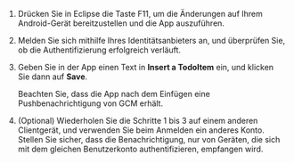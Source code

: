 
1. Drücken Sie in Eclipse die Taste F11, um die Änderungen auf Ihrem Android-Gerät bereitzustellen und die App auszuführen.

2. Melden Sie sich mithilfe Ihres Identitätsanbieters an, und überprüfen Sie, ob die Authentifizierung erfolgreich verläuft.

3. Geben Sie in der App einen Text in **Insert a TodoItem** ein, und klicken Sie dann auf **Save**.

   	Beachten Sie, dass die App nach dem Einfügen eine Pushbenachrichtigung von GCM erhält.

4. (Optional) Wiederholen Sie die Schritte 1 bis 3 auf einem anderen Clientgerät, und verwenden Sie beim Anmelden ein anderes Konto. Stellen Sie sicher, dass die Benachrichtigung, nur von Geräten, die sich mit dem gleichen Benutzerkonto authentifizieren, empfangen wird.

<!---HONumber=July15_HO2-->